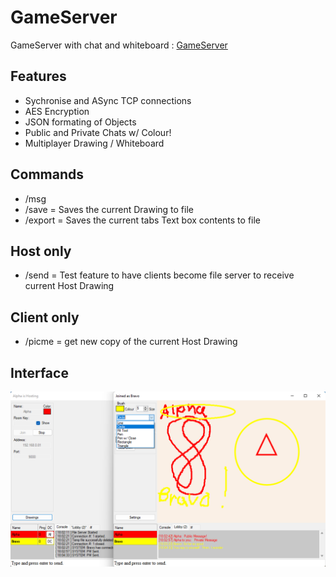 # GameServer
GameServer with chat and whiteboard : [GameServer](https://github.com/DSBash/GameServer)

## Features

* Sychronise and ASync TCP connections
* AES Encryption
* JSON formating of Objects
* Public and Private Chats w/ Colour!
* Multiplayer Drawing / Whiteboard


## Commands
* /msg <UserName> <Msg>
* /save = Saves the current Drawing to file
* /export = Saves the current tabs Text box contents to file

## Host only
* /send = Test feature to have clients become file server to receive current Host Drawing

## Client only
* /picme = get new copy of the current Host Drawing


## Interface

![PIC1](https://github.com/DSBash/GameServer/blob/master/Server/IMG/1.png?raw=true)
